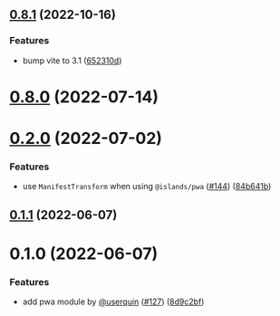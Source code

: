 ## [0.8.1](https://github.com/ElMassimo/iles/compare/pwa@0.8.0...pwa@0.8.1) (2022-10-16)


### Features

* bump vite to 3.1 ([652310d](https://github.com/ElMassimo/iles/commit/652310d32dc7574eab05008a358e3592487da0e7))



# [0.8.0](https://github.com/ElMassimo/iles/compare/pwa@0.2.0...pwa@0.8.0) (2022-07-14)



# [0.2.0](https://github.com/ElMassimo/iles/compare/pwa@0.1.1...pwa@0.2.0) (2022-07-02)


### Features

* use `ManifestTransform` when using `@islands/pwa` ([#144](https://github.com/ElMassimo/iles/issues/144)) ([84b641b](https://github.com/ElMassimo/iles/commit/84b641be2ddb242162c2e670d7cbe95496c1a182))



## [0.1.1](https://github.com/ElMassimo/iles/compare/pwa@0.1.0...pwa@0.1.1) (2022-06-07)



# 0.1.0 (2022-06-07)


### Features

* add pwa module by [@userquin](https://github.com/userquin) ([#127](https://github.com/ElMassimo/iles/issues/127)) ([8d9c2bf](https://github.com/ElMassimo/iles/commit/8d9c2bfb12ae5326815b34699b3c75e03bb7a2de))



